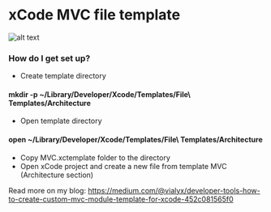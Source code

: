 xCode MVC file template
=========================

![alt text](https://cdn-images-1.medium.com/max/800/1*ThfjvxzP4UJ30AgOVU5tUQ.png)

### How do I get set up? ###

* Create template directory 
#### mkdir -p ~/Library/Developer/Xcode/Templates/File\ Templates/Architecture
* Open template directory
#### open ~/Library/Developer/Xcode/Templates/File\ Templates/Architecture
* Copy MVC.xctemplate folder to the directory
* Open xCode project and create a new file from template MVC (Architecture section)

Read more on my blog: https://medium.com/@vialyx/developer-tools-how-to-create-custom-mvc-module-template-for-xcode-452c081565f0
